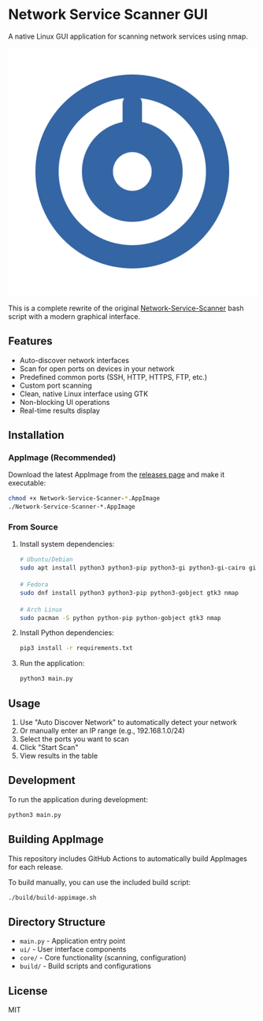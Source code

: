 # Network Service Scanner GUI

A native Linux GUI application for scanning network services using nmap.

![NSS GUI](assets/nss-gui.svg)

This is a complete rewrite of the original [Network-Service-Scanner](https://github.com/madroots/Network-Service-Scanner) bash script with a modern graphical interface.

## Features

- Auto-discover network interfaces
- Scan for open ports on devices in your network
- Predefined common ports (SSH, HTTP, HTTPS, FTP, etc.)
- Custom port scanning
- Clean, native Linux interface using GTK
- Non-blocking UI operations
- Real-time results display

## Installation

### AppImage (Recommended)

Download the latest AppImage from the [releases page](https://github.com/madroots/Network-Service-Scanner/releases) and make it executable:

```bash
chmod +x Network-Service-Scanner-*.AppImage
./Network-Service-Scanner-*.AppImage
```

### From Source

1. Install system dependencies:
   ```bash
   # Ubuntu/Debian
   sudo apt install python3 python3-pip python3-gi python3-gi-cairo gir1.2-gtk-3.0 nmap
   
   # Fedora
   sudo dnf install python3 python3-pip python3-gobject gtk3 nmap
   
   # Arch Linux
   sudo pacman -S python python-pip python-gobject gtk3 nmap
   ```

2. Install Python dependencies:
   ```bash
   pip3 install -r requirements.txt
   ```

3. Run the application:
   ```bash
   python3 main.py
   ```

## Usage

1. Use "Auto Discover Network" to automatically detect your network
2. Or manually enter an IP range (e.g., 192.168.1.0/24)
3. Select the ports you want to scan
4. Click "Start Scan"
5. View results in the table

## Development

To run the application during development:

```bash
python3 main.py
```

## Building AppImage

This repository includes GitHub Actions to automatically build AppImages for each release.

To build manually, you can use the included build script:

```bash
./build/build-appimage.sh
```

## Directory Structure

- `main.py` - Application entry point
- `ui/` - User interface components
- `core/` - Core functionality (scanning, configuration)
- `build/` - Build scripts and configurations

## License

MIT